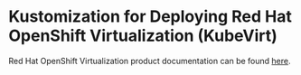 # Kustomization for Deploying Red Hat OpenShift Virtualization (KubeVirt)

Red Hat OpenShift Virtualization product documentation can be found [here](https://access.redhat.com/documentation/en-us/openshift_container_platform).
